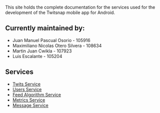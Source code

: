 This site holds the complete documentation for the services used for the development of the Twitsnap mobile app for Android.

## Currently maintained by:

-   Juan Manuel Pascual Osorio - 105916
-   Maximiliano Nicolas Otero Silvera - 108634
-   Martin Juan Cwikla - 107923
-   Luis Escalante - 105204

## Services

-   [Twits Service](twits-service/)
-   [Users Service](users-service/)
-   [Feed Algorithm Service](algo-feed-service/)
-   [Metrics Service](metrics-service/)
-   [Message Service](message-service/)
